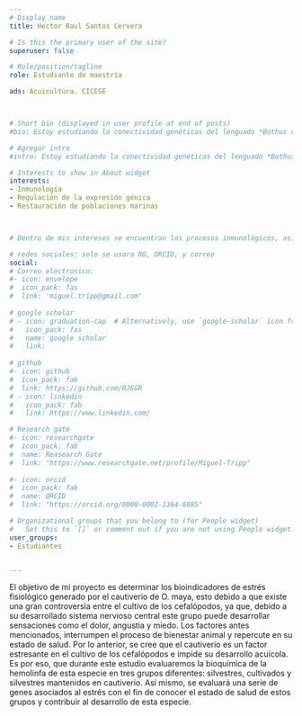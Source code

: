```yaml
---
# Display name
title: Hector Raul Santos Cervera

# Is this the primary user of the site?
superuser: false

# Role/position/tagline
role: Estudiante de maestría

ads: Acuicultura. CICESE



# Short bio (displayed in user profile at end of posts)
#bio: Estoy estudiando la conectividad genéticas del lenguado *Bothus robinsi* en el Golfo de México, utilizando RADseq

# Agregar intro
#intro: Estoy estudiando la conectividad genéticas del lenguado *Bothus robinsi* en el Golfo de México, utilizando RADseq

# Interests to show in About widget
interests: 
- Inmunología
- Regulación de la expresión génica
- Restauración de poblaciones marinas



# Dentro de mis intereses se encuentran los procesos inmunológicos, así como la expresión de genes (en este caso particular la transcriptómica). Así mismo es de mi interés el buceo científico y el repoblamiento de especies de importancia ecológica y económica.

# redes sociales: solo se usara RG, ORCID, y correo
social:
# Correo electronico:
#- icon: envelope
#  icon_pack: fas
#  link: 'miguel.tripp@gmail.com'
  
# google scholar
# - icon: graduation-cap  # Alternatively, use `google-scholar` icon from `ai` icon pack
#   icon_pack: fas
#   name: google scholar
#   link: 
  
# github
#- icon: github
#  icon_pack: fab
#  link: https://github.com/RJEGR
# - icon: linkedin
#   icon_pack: fab
#   link: https://www.linkedin.com/

# Research gate
#- icon: researchgate
#  icon_pack: fab
#  name: Reasearch Gate
#  link: "https://www.researchgate.net/profile/Miguel-Tripp"
  
#- icon: orcid
#  icon_pack: fab
#  name: ORCID
#  link: "https://orcid.org/0000-0002-1364-6885"

# Organizational groups that you belong to (for People widget)
#   Set this to `[]` or comment out if you are not using People widget.
user_groups:
- Estudiantes


---
```


El objetivo de mi proyecto es determinar los bioindicadores de estrés fisiológico generado por el cautiverio de O. maya, esto debido a que existe una gran controversia entre el cultivo de los cefalópodos, ya que, debido a su desarrollado sistema nervioso central este grupo puede desarrollar sensaciones como el dolor, angustia y miedo. Los factores antes mencionados, interrumpen el proceso de bienestar animal y  repercute en su estado de salud. Por lo anterior, se cree que el cautiverio es un factor estresante en el cultivo de los cefalópodos e impide su desarrollo acuícola. Es por eso, que durante este estudio evaluaremos la bioquímica de la hemolinfa de esta especie en tres grupos diferentes: silvestres, cultivados y silvestres mantenidos en cautiverio. Así mismo, se evaluará una serie de genes asociados al estrés con el fin de conocer el estado de salud de estos grupos y contribuir al desarrollo de esta especie. 

